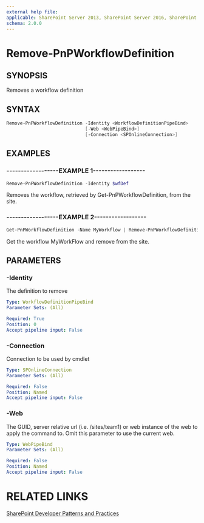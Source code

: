 ```yaml
---
external help file:
applicable: SharePoint Server 2013, SharePoint Server 2016, SharePoint Online
schema: 2.0.0
---
```

# Remove-PnPWorkflowDefinition

## SYNOPSIS
Removes a workflow definition

## SYNTAX 

```powershell
Remove-PnPWorkflowDefinition -Identity <WorkflowDefinitionPipeBind>
                             [-Web <WebPipeBind>]
                             [-Connection <SPOnlineConnection>]
```

## EXAMPLES

### ------------------EXAMPLE 1------------------
```powershell
Remove-PnPWorkflowDefinition -Identity $wfDef
```

Removes the workflow, retrieved by Get-PnPWorkflowDefinition, from the site.

### ------------------EXAMPLE 2------------------
```powershell
Get-PnPWorkflowDefinition -Name MyWorkflow | Remove-PnPWorkflowDefinition
```

Get the workflow MyWorkFlow and remove from the site.

## PARAMETERS

### -Identity
The definition to remove

```yaml
Type: WorkflowDefinitionPipeBind
Parameter Sets: (All)

Required: True
Position: 0
Accept pipeline input: False
```

### -Connection
Connection to be used by cmdlet

```yaml
Type: SPOnlineConnection
Parameter Sets: (All)

Required: False
Position: Named
Accept pipeline input: False
```

### -Web
The GUID, server relative url (i.e. /sites/team1) or web instance of the web to apply the command to. Omit this parameter to use the current web.

```yaml
Type: WebPipeBind
Parameter Sets: (All)

Required: False
Position: Named
Accept pipeline input: False
```

# RELATED LINKS

[SharePoint Developer Patterns and Practices](http://aka.ms/sppnp)
